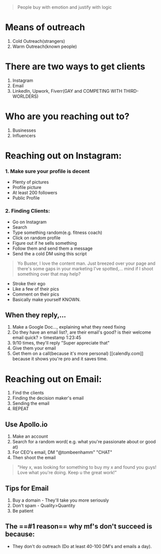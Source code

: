 >People buy with emotion and justify with logic
# Means of outreach
1. Cold Outreach(strangers)
2. Warm Outreach(known people)

# There are two ways to get clients
1. Instagram
2. Email
3. LinkedIn, Upwork, Fiverr(GAY and COMPETING WITH THIRD-WORLDERS)


# Who are you reaching out to?
1. Businesses
2. Influencers

# Reaching out on Instagram:
### 1. Make sure your profile is decent
- Plenty of pictures
- Profile picture
- At least 200 followers
- Public Profile

### 2. Finding Clients:
- Go on Instagram
- Search
- Type something random(e.g. fitness coach)
- Click on random profile
- Figure out if he sells something
- Follow them and send them a message
- Send the a cold DM using this script

>  Yo Buster, I love the content man. Just breezed over your page and there's some gaps in your marketing I've spotted,... mind if I shoot something over that may help?

- Stroke their ego
- Like a few of their pics
- Comment on their pics
- Basically make yourself KNOWN.

## When they reply,...
1. Make a Google Doc..., explaining what they need fixing
2. Do they have an email list?, are their email's good? is their welcome email quick?   > timestamp 1:23:45
3. 9/10 times, they'll reply "Super appreciate that"
4. Give them your email
5. Get them on a call(because it's more personal)  [[calendly.com]] because  it shows  you're pro and it saves time.

# Reaching out on Email:
1. Find the clients
2. Finding the decision maker's email
3. Sending the email
4. REPEAT

## Use Apollo.io
1. Make an account
2. Search for a random word( e.g. what you're passionate about or good at)
3. For CEO's email, DM "@tombeenhamm" "CHAT"
4. Then shoot the email

> "Hey x, was looking for something to buy my x and found you guys! Love what you're doing. Keep u the great work!"


## Tips for Email
1. Buy a domain - They'll take you more seriously 
2. Don't spam - Quality>Quantity 
3. Be patient

## The ==**#1 reason**== why mf's don't succeed is because:
- They don't do outreach (Do at least 40-100 DM's and emails a day).


